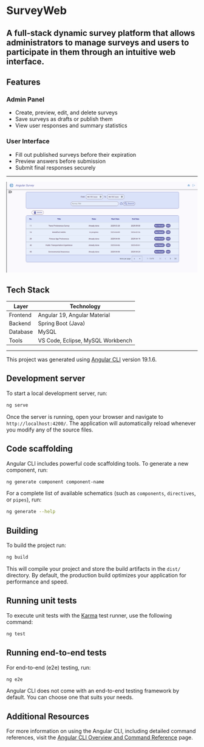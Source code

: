 # SurveyWeb
A full-stack dynamic survey platform that allows administrators to manage surveys and users to participate in them through an intuitive web interface.
---

## Features

### Admin Panel

- Create, preview, edit, and delete surveys
- Save surveys as drafts or publish them
- View user responses and summary statistics

### User Interface

- Fill out published surveys before their expiration
- Preview answers before submission
- Submit final responses securely

---
![Survey Preview](pictures/adminpage.png)

## Tech Stack

| Layer      | Technology                |
|------------|----------------------------|
| Frontend   | Angular 19, Angular Material |
| Backend    | Spring Boot (Java)         |
| Database   | MySQL                      |
| Tools      | VS Code, Eclipse, MySQL Workbench |

---

This project was generated using [Angular CLI](https://github.com/angular/angular-cli) version 19.1.6.

## Development server

To start a local development server, run:

```bash
ng serve
```

Once the server is running, open your browser and navigate to `http://localhost:4200/`. The application will automatically reload whenever you modify any of the source files.

## Code scaffolding

Angular CLI includes powerful code scaffolding tools. To generate a new component, run:

```bash
ng generate component component-name
```

For a complete list of available schematics (such as `components`, `directives`, or `pipes`), run:

```bash
ng generate --help
```

## Building

To build the project run:

```bash
ng build
```

This will compile your project and store the build artifacts in the `dist/` directory. By default, the production build optimizes your application for performance and speed.

## Running unit tests

To execute unit tests with the [Karma](https://karma-runner.github.io) test runner, use the following command:

```bash
ng test
```

## Running end-to-end tests

For end-to-end (e2e) testing, run:

```bash
ng e2e
```

Angular CLI does not come with an end-to-end testing framework by default. You can choose one that suits your needs.

## Additional Resources

For more information on using the Angular CLI, including detailed command references, visit the [Angular CLI Overview and Command Reference](https://angular.dev/tools/cli) page.

